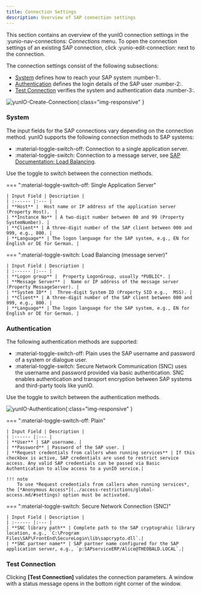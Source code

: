 ```yaml
---
title: Connection Settings
description: Overview of SAP connection settings
---
```


This section contains an overview of the yunIO connection settings in the :yunio-nav-connections: *Connections* menu. 
To open the connection settings of an existing SAP connection, click :yunio-edit-connection: next to the connection.

The connection settings consist of the following subsections:

- [System](#system) defines how to reach your SAP system :number-1:.
- [Authentication](#authentication) defines the login details of the SAP user :number-2:.
- [Test Connection](#test-connection) verifies the system and authentication data :number-3:.

![yunIO-Create-Connection](../../assets/images/yunio/yunio-connections.png){:class="img-responsive" }

### System

The input fields for the SAP connections vary depending on the connection method. 
yunIO supports the following connection methods to SAP systems:

- :material-toggle-switch-off: Connection to a single application server.
- :material-toggle-switch: Connection to a message server, see [SAP Documentation: Load Balancing](https://help.sap.com/saphelp_nwpi711/helpdata/en/c4/3a644c505211d189550000e829fbbd/content.htm?no_cache=true).

Use the toggle to switch between the connection methods.

=== ":material-toggle-switch-off: Single Application Server"

	| Input Field | Description |
	| :------ |:--- | 
	| **Host** |  Host name or IP address of the application server (Property Host).  | 
	| **Instance No** | A two-digit number between 00 and 99 (Property SystemNumber). | 
	| **Client** | A three-digit number of the SAP client between 000 and 999, e.g., 800. | 
	| **Language** | The logon language for the SAP system, e.g., EN for English or DE for German. | 

=== ":material-toggle-switch: Load Balancing (message server)"

	| Input Field | Description |
	| :------ |:--- | 
	| **Logon group** |  Property LogonGroup, usually *PUBLIC*. | 
	| **Message Server** |  Name or IP address of the message server (Property MessageServer). | 
	| **System ID** |  Three-digit System ID (Property SID e.g.,  MSS). | 
	| **Client** | A three-digit number of the SAP client between 000 and 999, e.g., 800. | 
	| **Language** | The logon language for the SAP system, e.g., EN for English or DE for German. | 



### Authentication

The following authentication methods are supported:
- :material-toggle-switch-off: Plain uses the SAP username and password of a system or dialogue user.
- :material-toggle-switch: Secure Network Communication (SNC) uses the username and password provided via basic authentication.
SNC enables authentication and transport encryption between SAP systems and third-party tools like yunIO.

Use the toggle to switch between the authentication methods.

![yunIO-Authentication](../../assets/images/yunio/yunio-authentication.png){:class="img-responsive" }

=== ":material-toggle-switch-off: Plain"

	| Input Field | Description |
	| :------ |:--- | 
	| **User** | SAP username. | 
	| **Password** | Password of the SAP user. | 
	| **Request credentials from callers when running services** | If this checkbox is active, SAP credentials are used to restrict service access. Any valid SAP credentials can be passed via Basic Authentication to allow access to a yunIO service.|

	!!! note
		To use *Request credentials from callers when running services*, the [*Anonymous Access*](../access-restrictions/global-access.md/#settings) option must be activated.

=== ":material-toggle-switch: Secure Network Connection (SNC)"

	| Input Field | Description |
	| :------ |:--- | 
	| **SNC library path** | Complete path to the SAP cryptograhic library location, e.g., `C:\Program Files\SAP\FrontEnd\SecureLogin\lib\sapcrypto.dll`.|
	| **SNC partner name** | SAP partner name configured for the SAP application server, e.g., `p:SAPserviceERP/Alice@THEOBALD.LOCAL`.|



### Test Connection

Clicking **[Test Connection]** validates the connection parameters. 
A window with a status message opens in the bottom right corner of the window.
